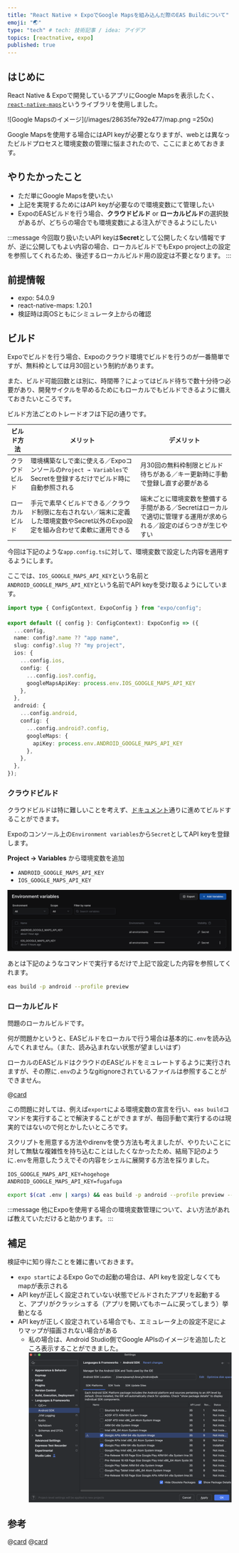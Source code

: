 ```yaml
---
title: "React Native × ExpoでGoogle Mapsを組み込んだ際のEAS Buildについて"
emoji: "🌏"
type: "tech" # tech: 技術記事 / idea: アイデア
topics: [reactnative, expo]
published: true
---
```


## はじめに
React Native & Expoで開発しているアプリにGoogle Mapsを表示したく、[`react-native-maps`](https://docs.expo.dev/versions/latest/sdk/map-view/)というライブラリを使用しました。

![Google Mapsのイメージ](/images/28635fe792e477/map.png =250x)

Google Mapsを使用する場合にはAPI keyが必要となりますが、webとは異なったビルドプロセスと環境変数の管理に悩まされたので、ここにまとめておきます。

## やりたかったこと
- ただ単にGoogle Mapsを使いたい
- 上記を実現するためにはAPI keyが必要なので環境変数にて管理したい
- ExpoのEASビルドを行う場合、**クラウドビルド** or **ローカルビルド**の選択肢があるが、どちらの場合でも環境変数による注入ができるようにしたい

:::message
今回取り扱いたいAPI keyは**Secret**として公開したくない情報ですが、逆に公開してもよい内容の場合、ローカルビルドでもExpo project上の設定を参照してくれるため、後述するローカルビルド用の設定は不要となります。
:::

## 前提情報
- expo: 54.0.9
- react-native-maps: 1.20.1
- 検証時は両OSともにシミュレータ上からの確認

## ビルド

Expoでビルドを行う場合、Expoのクラウド環境でビルドを行うのが一番簡単ですが、無料枠としては月30回という制約があります。

また、ビルド可能回数とは別に、時間帯？によってはビルド待ちで数十分待つ必要があり、開発サイクルを早めるためにもローカルでもビルドできるように備えておきたいところです。

ビルド方法ごとのトレードオフは下記の通りです。

| ビルド方法 | メリット | デメリット |
| --- | --- | --- |
| クラウドビルド | 環境構築なしで楽に使える／Expoコンソールの`Project → Variables`でSecretを登録するだけでビルド時に自動参照される | 月30回の無料枠制限とビルド待ちがある／キー更新時に手動で登録し直す必要がある |
| ローカルビルド | 手元で素早くビルドできる／クラウド制限に左右されない／端末に定義した環境変数やSecret以外のExpo設定を組み合わせて柔軟に運用できる | 端末ごとに環境変数を整備する手間がある／Secretはローカルで適切に管理する運用が求められる／設定のばらつきが生じやすい |


今回は下記のような`app.config.ts`に対して、環境変数で設定した内容を適用するようにします。

ここでは、`IOS_GOOGLE_MAPS_API_KEY`という名前と`ANDROID_GOOGLE_MAPS_API_KEY`という名前でAPI keyを受け取るようにしています。

```ts:app.config.ts
import type { ConfigContext, ExpoConfig } from "expo/config";

export default ({ config }: ConfigContext): ExpoConfig => ({
  ...config,
  name: config?.name ?? "app name",
  slug: config?.slug ?? "my project",
  ios: {
    ...config.ios,
    config: {
      ...config.ios?.config,
      googleMapsApiKey: process.env.IOS_GOOGLE_MAPS_API_KEY
    },
  },
  android: {
    ...config.android,
    config: {
      ...config.android?.config,
      googleMaps: {
        apiKey: process.env.ANDROID_GOOGLE_MAPS_API_KEY
      },
    },
  },  
});
```

### クラウドビルド
クラウドビルドは特に難しいことを考えず、[ドキュメント](https://docs.expo.dev/eas/environment-variables)通りに進めてビルドすることができます。

Expoのコンソール上の`Environment variables`から`Secret`としてAPI keyを登録します。

**Project → Variables** から環境変数を追加  
   - `ANDROID_GOOGLE_MAPS_API_KEY`
   - `IOS_GOOGLE_MAPS_API_KEY`

![環境変数の設定](/images/28635fe792e477/env.png)

あとは下記のようなコマンドで実行するだけで上記で設定した内容を参照してくれます。
```bash
eas build -p android --profile preview
```

### ローカルビルド
問題のローカルビルドです。

何が問題かというと、EASビルドをローカルで行う場合は基本的に`.env`を読み込んでくれません。（また、読み込まれない状態が望ましいはず）

ローカルのEASビルドはクラウドのEASビルドをミュレートするように実行されますが、その際に`.env`のようなgitignoreされているファイルは参照することができません。

@[card](https://github.com/expo/eas-cli/issues/2594)

この問題に対しては、例えば`export`による環境変数の宣言を行い、`eas build`コマンドを実行することで解決することができますが、毎回手動で実行するのは現実的ではないので何とかしたいところです。

スクリプトを用意する方法やdirenvを使う方法も考えましたが、やりたいことに対して無駄な複雑性を持ち込むことはしたくなかったため、結局下記のように`.env`を用意したうえでその内容をシェルに展開する方法を採りました。

```shell:.env
IOS_GOOGLE_MAPS_API_KEY=hogehoge
ANDROID_GOOGLE_MAPS_API_KEY=fugafuga
```

```bash
export $(cat .env | xargs) && eas build -p android --profile preview --local
```

:::message
他にExpoを使用する場合の環境変数管理について、よい方法があれば教えていただけると助かります。
:::

## 補足
検証中に知り得たことを雑に書いておきます。

- `expo start`によるExpo Goでの起動の場合は、API keyを設定しなくてもmapが表示される
- API keyが正しく設定されていない状態でビルドされたアプリを起動すると、アプリがクラッシュする（アプリを開いてもホームに戻ってしまう）挙動となる
- API keyが正しく設定されている場合でも、エミュレータ上の設定不足によりマップが描画されない場合がある
  - 私の場合は、Android Studio側でGoogle APIsのイメージを追加したところ表示することができました。
  ![android studioの設定](/images/28635fe792e477/sdk.png)

## 参考
@[card](https://zenn.dev/dev_zacker/articles/768bd4fd0bfcad#appendix)
@[card](https://docs.expo.dev/versions/latest/sdk/map-view/)

